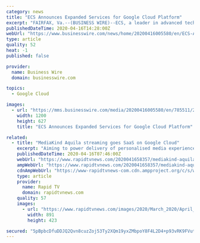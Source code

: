```yaml
---
category: news
title: "ECS Announces Expanded Services for Google Cloud Platform"
excerpt: "FAIRFAX, Va.--(BUSINESS WIRE)--ECS, a leader in advanced technology, science, and engineering solutions, announced an expansion of its services as a Google Cloud Platform (GCP) partner. Through the ECS Cloud Center of Excellence, ECS delivers solutions from leading cloud service providers (CSPs) to deploy mission-critical workloads to some of ..."
publishedDateTime: 2020-04-16T14:28:00Z
webUrl: "https://www.businesswire.com/news/home/20200416005580/en/ECS-Announces-Expanded-Services-Google-Cloud-Platform"
type: article
quality: 52
heat: -1
published: false

provider:
  name: Business Wire
  domain: businesswire.com

topics:
  - Google Cloud

images:
  - url: "https://mms.businesswire.com/media/20200416005580/en/785511/23/ECS_Logo.jpg"
    width: 1200
    height: 627
    title: "ECS Announces Expanded Services for Google Cloud Platform"

related:
  - title: "MediaKind Aquila streaming goes SaaS on Google Cloud"
    excerpt: "Aiming to power delivery of personalised media experiences, MediaKind has extended its partnership with Google Cloud to enable its end-to-end Aquila Streaming solution to be offered as-a-service on the Platform. Aquila Streaming is described a ‘one-stop-shop’ solution to enable operators to launch OTT services rapidly, without compromising ..."
    publishedDateTime: 2020-04-16T07:46:00Z
    webUrl: "https://www.rapidtvnews.com/2020041658357/mediakind-aquila-streaming-goes-saas-on-google-cloud.html"
    ampWebUrl: "https://www.rapidtvnews.com/2020041658357/mediakind-aquila-streaming-goes-saas-on-google-cloud.amp.html"
    cdnAmpWebUrl: "https://www-rapidtvnews-com.cdn.ampproject.org/c/s/www.rapidtvnews.com/2020041658357/mediakind-aquila-streaming-goes-saas-on-google-cloud.amp.html"
    type: article
    provider:
      name: Rapid TV
      domain: rapidtvnews.com
    quality: 57
    images:
      - url: "https://www.rapidtvnews.com/images/2020/March_2020/April_2020/Google_cloud_datacentre_16April2020-2.jpg"
        width: 891
        height: 423

secured: "5pBpbcDfuDDJQ2Qvn8cuzZoj53Ty2XQm19yxZMbpoY8F4L2D4+p93vRK9FVut6uML/F8hws1e/XLhvHd7cnmij1GQvbqAr7JvnStl2r578MV4FjfdUgE/hglWBRvQMcFlQhkR9fxx/qfwHdR6VcIPWLdlr6Jet2+PRf2GRqbaI8NvlDe+BkGQwxmEhd/T5Ms018fcaN8BodMdB2nWHeJ6M/faHjUHQMjHTO0kH3PTditgx6NNbfGi7sgTLj0+681k5Tt4zWC+WAgAeFKKn+VosoOQ5OzL3qNWQDsYIu4ZB2QQE99Hiy1IebADhlxRrctwSkfenKJsMh/kqTT9RpIXmRzNitrQ0CDtGF0qtbNj4ViSHZ8tKkJ/EcFXpY4wVlB/bvqrvhF+3/z4//+1PrioSlr5PlJtEytypaYhEq9PR7ENhTSAm67uMhSh+lF/TubfA8tQvnhCuJs3te26IpRWMyaXSbgJuJM9avFITq/BvM=;CKP1bGyQNP/FucUowPcDug=="
---
```


